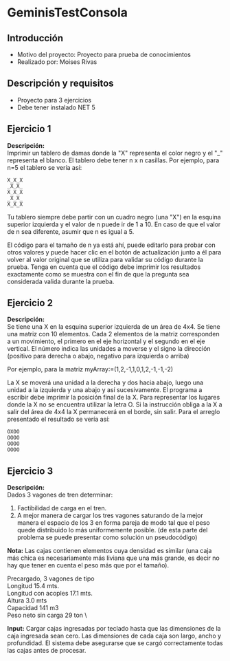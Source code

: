 # **GeminisTestConsola**
## Introducción

- Motivo del proyecto: Proyecto para prueba de conocimientos
- Realizado por: Moises Rivas

## Descripción y requisitos
- Proyecto para 3 ejercicios
- Debe tener instalado NET 5

## Ejercicio 1
**Descripción:** \
Imprimir un tablero de damas donde la "X" representa el color negro y el "_" representa el blanco. 
El tablero debe tener n x n casillas. Por ejemplo, para n=5 el tablero se vería así:

```
X_X_X
_X_X_
X_X_X
_X_X_
X_X_X
```

Tu tablero siempre debe partir con un cuadro negro (una "X") en la esquina superior izquierda y 
el valor de n puede ir de 1 a 10. En caso de que el valor de n sea diferente, asumir que n es igual a 5.

El código para el tamaño de n ya está ahí, puede editarlo para probar con otros valores y puede 
hacer clic en el botón de actualización junto a él para volver al valor original que se utiliza 
para validar su código durante la prueba. Tenga en cuenta que el código debe imprimir los resultados 
exactamente como se muestra con el fin de que la pregunta sea considerada valida durante la prueba.

## Ejercicio 2
**Descripción:** \
Se tiene una X en la esquina superior izquierda de un área de 4x4. Se tiene una matriz con 10 elementos. 
Cada 2 elementos de la matriz corresponden a un movimiento, el primero en el eje horizontal y el segundo 
en el eje vertical. El número indica las unidades a moverse y el signo la dirección (positivo para derecha 
o abajo, negativo para izquierda o arriba)

Por ejemplo, para la matriz myArray:=(1,2,-1,1,0,1,2,-1,-1,-2)

La X se moverá una unidad a la derecha y dos hacia abajo, luego una unidad a la izquierda y una abajo y 
así sucesivamente. El programa a escribir debe imprimir la posición final de la X. Para representar los 
lugares donde la X no se encuentra utilizar la letra O. Si la instrucción obliga a la X a salir del área 
de 4x4 la X permanecerá en el borde, sin salir. Para el arreglo presentado el resultado se vería así:

```
OXOO
OOOO
OOOO
OOOO
```

## Ejercicio 3
**Descripción:** \
Dados 3 vagones de tren determinar: 
1. Factibilidad de carga en el tren.
2. A mejor manera de cargar los tres vagones saturando de la mejor manera el espacio de los 3 en forma pareja de modo tal que el peso quede distribuido lo más uniformemente posible. (de esta parte del problema se puede presentar como solución un pseudocódigo)

**Nota:** Las cajas contienen elementos cuya densidad es similar (una caja más chica es necesariamente más liviana que una más grande, es decir no hay que tener en cuenta el peso más que por el tamaño).

Precargado, 3 vagones de tipo \
Longitud 15.4 mts. \
Longitud con acoples 17.1 mts. \
Altura 3.0 mts \
Capacidad 141 m3 \
Peso neto sin carga 29 ton \

**Input:**
Cargar cajas ingresadas por teclado hasta que las dimensiones de la caja ingresada sean cero.
Las dimensiones de cada caja son largo, ancho y profundidad.
El sistema debe asegurarse que se cargó correctamente todas las cajas antes de procesar.
